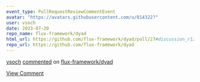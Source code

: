```yaml
---
event_type: PullRequestReviewCommentEvent
avatar: "https://avatars.githubusercontent.com/u/814322?"
user: vsoch
date: 2023-07-20
repo_name: flux-framework/dyad
html_url: https://github.com/flux-framework/dyad/pull/27#discussion_r1268970321
repo_url: https://github.com/flux-framework/dyad
---
```


<a href='https://github.com/vsoch' target='_blank'>vsoch</a> <a href='https://github.com/flux-framework/dyad/pull/27#discussion_r1268970321' target='_blank'>commented</a> on <a href='https://github.com/flux-framework/dyad' target='_blank'>flux-framework/dyad</a>

<a href='https://github.com/flux-framework/dyad/pull/27#discussion_r1268970321' target='_blank'>View Comment</a>